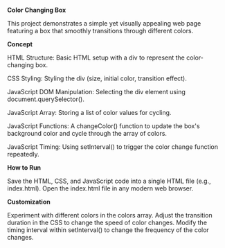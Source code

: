 **Color Changing Box**

This project demonstrates a simple yet visually appealing web page featuring a box that smoothly transitions through different colors.

**Concept**

HTML Structure: Basic HTML setup with a div to represent the color-changing box.

CSS Styling: Styling the div (size, initial color, transition effect).

JavaScript DOM Manipulation: Selecting the div element using document.querySelector().

JavaScript Array: Storing a list of color values for cycling.

JavaScript Functions: A changeColor() function to update the box's background color and cycle through the array of colors.

JavaScript Timing: Using setInterval() to trigger the color change function repeatedly.

**How to Run**

Save the HTML, CSS, and JavaScript code into a single HTML file (e.g., index.html).
Open the index.html file in any modern web browser.

**Customization**

Experiment with different colors in the colors array.
Adjust the transition duration in the CSS to change the speed of color changes.
Modify the timing interval within setInterval() to change the frequency of the color changes.
